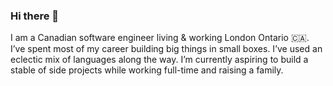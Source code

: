 ### Hi there 👋

I am a Canadian software engineer living & working London Ontario 🇨🇦. I’ve spent most of my career building big things in small boxes. I’ve used an eclectic mix of languages along the way. I’m currently aspiring to build a stable of side projects while working full-time and raising a family.

<!--
**khendry/khendry** is a ✨ _special_ ✨ repository because its `README.md` (this file) appears on your GitHub profile.

Here are some ideas to get you started:

- 🔭 I’m currently working on ...
- 🌱 I’m currently learning ...
- 👯 I’m looking to collaborate on ...
- 🤔 I’m looking for help with ...
- 💬 Ask me about ...
- 📫 How to reach me: ...
- 😄 Pronouns: ...
- ⚡ Fun fact: ...
-->
